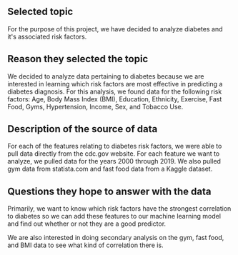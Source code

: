 ## Selected topic

For the purpose of this project, we have decided to analyze diabetes and it's associated risk factors. 

## Reason they selected the topic

We decided to analyze data pertaining to diabetes because we are interested in learning which risk factors are most effective in predicting a diabetes diagnosis. For this analysis, we found data for the following risk factors: Age, Body Mass Index (BMI), Education, Ethnicity, Exercise, Fast Food, Gyms, Hypertension, Income, Sex, and Tobacco Use. 

## Description of the source of data

For each of the features relating to diabetes risk factors, we were able to pull data directly from the cdc.gov website. For each feature we want to analyze, we pulled data for the years 2000 through 2019. We also pulled gym data from statista.com and fast food data from a Kaggle dataset.

## Questions they hope to answer with the data
Primarily, we want to know which risk factors have the strongest correlation to diabetes so we can add these features to our machine learning model and find out whether or not they are a good predictor.

We are also interested in doing secondary analysis on the gym, fast food, and BMI data to see what kind of correlation there is. 